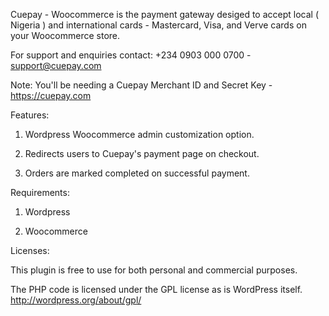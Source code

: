 Cuepay - Woocommerce is the payment gateway desiged to accept local ( Nigeria ) and international cards - Mastercard, Visa, and Verve cards on your Woocommerce store.

For support and enquiries contact: +234 0903 000 0700 - support@cuepay.com

Note: You'll be needing a Cuepay Merchant ID and Secret Key - https://cuepay.com


Features:

1. Wordpress Woocommerce admin customization option.

2. Redirects users to Cuepay's payment page on checkout.

3. Orders are marked completed on successful payment.


Requirements:

1. Wordpress

2. Woocommerce


Licenses:

This plugin is free to use for both personal and commercial purposes.

The PHP code is licensed under the GPL license as is WordPress itself. http://wordpress.org/about/gpl/
